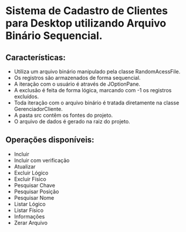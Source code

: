 # Sistema de Cadastro de Clientes para Desktop utilizando Arquivo Binário Sequencial.

## Características:<br>
- Utiliza um arquivo binário manipulado pela classe RandomAcessFile.<br>
- Os registros são armazenados de forma sequencial.<br>
- A iteração com o usuário é através de JOptionPane.<br>
- A exclusão é feita de forma lógica, marcando com -1 os registros excluídos.<br>
- Toda iteração com o arquivo binário é tratada diretamente na classe GerenciadorCliente.<br>
- A pasta src contêm os fontes do projeto.<br>
- O arquivo de dados é gerado na raiz do projeto.<br>

## Operações disponíveis:<br>
 - Incluir<br>
 - Incluir com verificação<br>
 - Atualizar<br>
 - Excluir Lógico<br>
 - Excluir Físico<br>
 - Pesquisar Chave<br>
 - Pesquisar Posição<br>
 - Pesquisar Nome<br>
 - Listar Lógico<br>
 - Listar Físico<br>
 - Informações<br>
 - Zerar Arquivo<br>